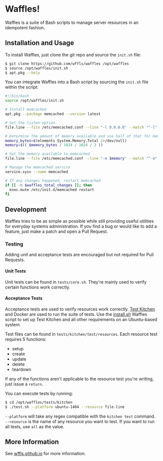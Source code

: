 # Waffles!

Waffles is a suite of Bash scripts to manage server resources in an
idempotent fashion.

## Installation and Usage

To install Waffles, just clone the git repo and source the `init.sh` file:

```bash
$ git clone https://github.com/wffls/waffles /opt/waffles
$ source /opt/waffles/init.sh
$ apt.pkg --help
```

You can integrate Waffles into a Bash script by sourcing the `init.sh` file
within the script:

```bash
#!/bin/bash
source /opt/waffles/init.sh

# Install memcached
apt.pkg --package memcached --version latest

# Set the listen option
file.line --file /etc/memcached.conf --line "-l 0.0.0.0" --match "^-l"

# Determine the amount of memory available and use half of that for memcached
memory_bytes=$(elements System.Memory.Total 2>/dev/null)
memory=$(( $memory_bytes / 1024 / 1024 / 2 ))

# Set the memory available to memcached
file.line --file /etc/memcached.conf --line "-m $memory" --match "^-m"

# Manage the memcached service
service.sysv --name memcached

# If any changes happened, restart memcached
if [[ -n $waffles_total_changes ]]; then
  exec.mute /etc/init.d/memcached restart
fi
```

## Development

Waffles tries to be as simple as possible while still providing useful
utilities for everyday systems administration. If you find a bug or would like
to add a feature, just make a patch and open a Pull Request.

### Testing

Adding unit and acceptance tests are encouraged but not required for Pull
Requests.

#### Unit Tests

Unit tests can be found in `tests/core.sh`. They're mainly used to verify
certain functions work correctly.

#### Acceptance Tests

Acceptance tests are used to verify resources work correctly.
[Test Kitchen](http://kitchen.ci/) and Docker are used to run the suite of
tests. Use the [install.sh](https://github.com/wffls/waffles/blob/master/tests/kitchen/install.sh)
Waffles script to set up Test Kitchen and all other requirements on an
Ubuntu-based system.

Test files can be found in `tests/kitchen/test/resources`. Each resource test
requires 5 functions:

* setup
* create
* update
* delete
* teardown

If any of the functions aren't applicable to the resource test you're writing,
just issue a `return`.

You can execute tests by running:

```bash
$ cd /opt/waffles/tests/kitchen
$ ./test.sh --platform ubuntu-1404 --resource file.line
```

`--platform` will take any regex compatible with the `kitchen test` command.
`--resource` is the name of any resource you want to test. If you want to run
all tests, use `all` as the value.

## More Information

See [wffls.github.io](http://wffls.github.io) for more information.
